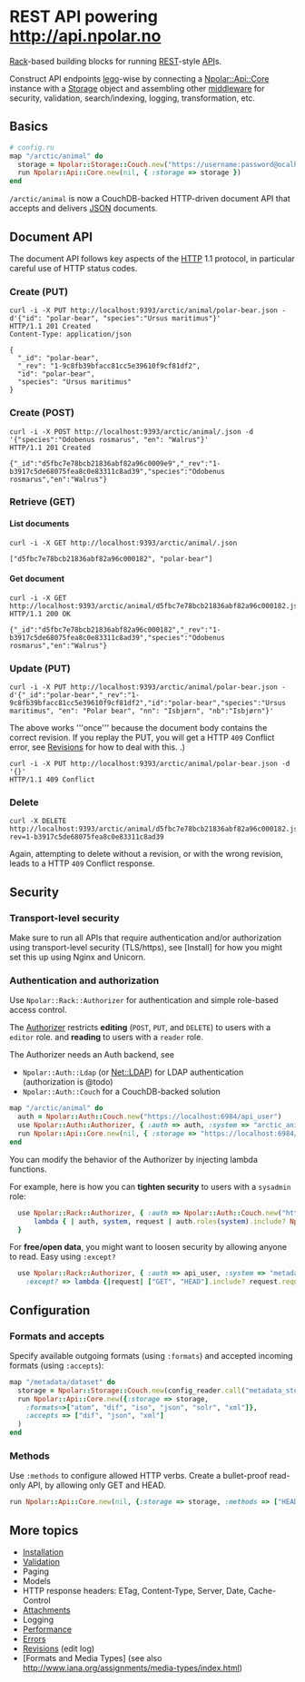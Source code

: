 # REST API powering http://api.npolar.no

[Rack](https://github.com/rack/rack)-based building blocks for running [REST](http://en.wikipedia.org/wiki/Representational_state_transfer)-style [API](http://en.wikipedia.org/wiki/Application_programming_interface)s.

Construct API endpoints [lego](http://lego.dk)-wise by connecting a [Npolar::Api::Core](https://github.com/npolar/api.npolar.no/wiki/Core) instance with a [Storage](https://github.com/npolar/api.npolar.no/wiki/Storage) object and assembling
other [middleware](https://github.com/npolar/api.npolar.no/wiki/Middleware) for security, validation, search/indexing, logging, transformation, etc.

## Basics

``` ruby
# config.ru
map "/arctic/animal" do 
  storage = Npolar::Storage::Couch.new("https://username:password@ocalhost:6984/arctic_animal")
  run Npolar::Api::Core.new(nil, { :storage => storage }) 
end
```
`/arctic/animal` is now a CouchDB-backed HTTP-driven document API that accepts and delivers [JSON](http://json.org) documents.

## Document API
The document API follows key aspects of the [HTTP](http://www.w3.org/Protocols/rfc2616/rfc2616.html) 1.1 protocol, in particular careful use of HTTP status codes.

### Create (PUT)

``` http
curl -i -X PUT http://localhost:9393/arctic/animal/polar-bear.json -d'{"id": "polar-bear", "species":"Ursus maritimus"}'
HTTP/1.1 201 Created
Content-Type: application/json

{
  "_id": "polar-bear",
  "_rev": "1-9c8fb39bfacc81cc5e39610f9cf81df2",
  "id": "polar-bear",
  "species": "Ursus maritimus"
}
```

### Create (POST)
``` http
curl -i -X POST http://localhost:9393/arctic/animal/.json -d '{"species":"Odobenus rosmarus", "en": "Walrus"}'
HTTP/1.1 201 Created

{"_id":"d5fbc7e78bcb21836abf82a96c0009e9","_rev":"1-b3917c5de68075fea8c0e83311c8ad39","species":"Odobenus rosmarus","en":"Walrus"}

```

### Retrieve (GET)

#### List documents

``` http
curl -i -X GET http://localhost:9393/arctic/animal/.json

["d5fbc7e78bcb21836abf82a96c000182", "polar-bear"]

```

#### Get document
``` http
curl -i -X GET http://localhost:9393/arctic/animal/d5fbc7e78bcb21836abf82a96c000182.json
HTTP/1.1 200 OK

{"_id":"d5fbc7e78bcb21836abf82a96c000182","_rev":"1-b3917c5de68075fea8c0e83311c8ad39","species":"Odobenus rosmarus","en":"Walrus"}

```

### Update (PUT)

``` http
curl -i -X PUT http://localhost:9393/arctic/animal/polar-bear.json -d'{"_id":"polar-bear","_rev":"1-9c8fb39bfacc81cc5e39610f9cf81df2","id":"polar-bear","species":"Ursus maritimus", "en": "Polar bear", "nn": "Isbjørn", "nb":"Isbjørn"}'
```
The above works '''once''' because the document body contains the correct revision. If you replay the PUT, you will get a HTTP `409` Conflict error, see
[Revisions]() for how to deal with this.
.)

``` http
curl -i -X PUT http://localhost:9393/arctic/animal/polar-bear.json -d '{}'
HTTP/1.1 409 Conflict
```

### Delete

``` http
curl -X DELETE http://localhost:9393/arctic/animal/d5fbc7e78bcb21836abf82a96c000182.json?rev=1-b3917c5de68075fea8c0e83311c8ad39
```
Again, attempting to delete without a revision, or with the wrong revision, leads to a HTTP `409` Conflict response.


## Security

### Transport-level security
Make sure to run all APIs that require authentication and/or authorization using transport-level security (TLS/https),
see [Install] for how you might set this up using Nginx and Unicorn.

### Authentication and authorization
Use `Npolar::Rack::Authorizer` for authentication and simple role-based access control. 

The [Authorizer](https://github.com/npolar/api.npolar.no/wiki/Authorizer) restricts **editing** (`POST`, `PUT`, and `DELETE`) to users with a `editor` role.
and **reading** to users with a `reader` role.

The Authorizer needs an Auth backend, see
* `Npolar::Auth::Ldap` (or [Net::LDAP](http://net-ldap.rubyforge.org/Net/LDAP.html)) for LDAP authentication (authorization is @todo)
* `Npolar::Auth::Couch` for a CouchDB-backed solution

``` ruby
map "/arctic/animal" do 
  auth = Npolar::Auth::Couch.new("https://localhost:6984/api_user")    
  use Npolar::Auth::Authorizer, { :auth => auth, :system => "arctic_animal" }
  run Npolar::Api::Core.new(nil, { :storage => "https://localhost:6984/arctic_animal" }) 
end

```

You can modify the behavior of the Authorizer by injecting lambda functions.

For example, here is how you can **tighten security** to users with a `sysadmin` role:

``` ruby
  use Npolar::Rack::Authorizer, { :auth => Npolar::Auth::Couch.new("https://localhost:6984/api_user"), :system => "api", :authorized? =>
      lambda { | auth, system, request | auth.roles(system).include? Npolar::Rack::Authorizer::SYSADMIN_ROLE }
  }
```

For **free/open data**, you might want to loosen security by allowing anyone to read. Easy using `:except?`
``` ruby
  use Npolar::Rack::Authorizer, { :auth => api_user, :system => "metadata",
    :except? => lambda {|request| ["GET", "HEAD"].include? request.request_method } }
```
## Configuration

### Formats and accepts
Specify available outgoing formats (using `:formats`) and accepted incoming formats (using `:accepts`):

``` ruby
map "/metadata/dataset" do
  storage = Npolar::Storage::Couch.new(config_reader.call("metadata_storage.json"))
  run Npolar::Api::Core.new({:storage => storage,
    :formats=>["atom", "dif", "iso", "json", "solr", "xml"]},
    :accepts => ["dif", "json", "xml"]
  )
end

```

### Methods

Use `:methods` to configure allowed HTTP verbs. Create a bullet-proof read-only API, by allowing only GET and HEAD. 

``` ruby
run Npolar::Api::Core.new(nil, {:storage => storage, :methods => ["HEAD", "GET"]) 
```

## More topics
* [Installation](https://github.com/npolar/api.npolar.no/wiki/Install)
* [Validation](https://github.com/npolar/api.npolar.no/wiki/Validation)
* Paging
* Models
* HTTP response headers: ETag, Content-Type, Server, Date, Cache-Control
* [Attachments](https://github.com/npolar/api.npolar.no/wiki/Attachments)
* Logging
* [Performance](https://github.com/npolar/api.npolar.no/wiki/Performance)
* [Errors](https://github.com/npolar/api.npolar.no/wiki/Errors)
* [Revisions]() (edit log)
* [Formats and Media Types] (see also http://www.iana.org/assignments/media-types/index.html)
